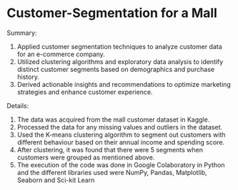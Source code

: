 # Customer-Segmentation for a Mall
Summary:
1. Applied customer segmentation techniques to analyze customer data for an e-commerce company.
2. Utilized clustering algorithms and exploratory data analysis to identify distinct customer segments based on demographics and purchase history.
3. Derived actionable insights and recommendations to optimize marketing strategies and enhance customer experience.

Details:
1. The data was acquired from the mall customer dataset in Kaggle.
2. Processed the data for any missing values and outliers in the dataset.
3. Used the K-means clustering algorithm to segment out customers with different behaviour based on their annual income and spending score.
4. After clustering, it was found that there were 5 segments when customers were grouped as mentioned above.
5. The execution of the code was done in Google Colaboratory in Python and the different libraries used were NumPy, Pandas, Matplotlib, Seaborn and Sci-kit Learn
